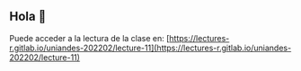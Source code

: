 ## Hola 👋

Puede acceder a la lectura de la clase en: [https://lectures-r.gitlab.io/uniandes-202202/lecture-11](https://lectures-r.gitlab.io/uniandes-202202/lecture-11)
